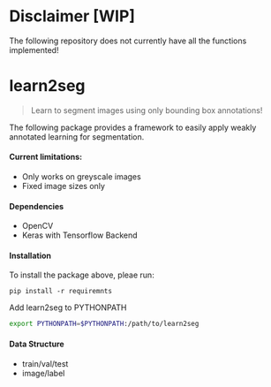 # Disclaimer [WIP]
The following repository does not currently have all the functions implemented!

# learn2seg
> Learn to segment images using only bounding box annotations!

The following package provides a framework to easily apply weakly annotated learning for segmentation.

#### Current limitations:
- Only works on greyscale images
- Fixed image sizes only

#### Dependencies

- OpenCV
- Keras with Tensorflow Backend

#### Installation
To install the package above, pleae run:
```shell
pip install -r requiremnts
```

Add learn2seg to PYTHONPATH
```bash
export PYTHONPATH=$PYTHONPATH:/path/to/learn2seg
```


#### Data Structure
- train/val/test
- image/label

